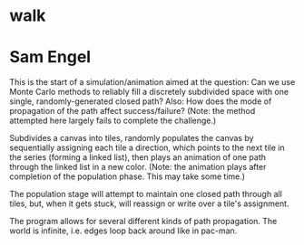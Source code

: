 # walk
# Sam Engel

This is the start of a simulation/animation aimed at the question:
Can we use Monte Carlo methods to reliably fill a discretely subdivided
space with one single, randomly-generated closed path?
Also: How does the mode of propagation of the path affect success/failure?
(Note: the method attempted here largely fails to complete the challenge.)

Subdivides a canvas into tiles,
randomly populates the canvas by sequentially assigning each tile a direction,
which points to the next tile in the series (forming a linked list),
then plays an animation of one path through the linked list in a new color.
(Note: the animation plays after completion of the population phase.
This may take some time.)

The population stage will attempt to maintain one closed path through all
tiles, but, when it gets stuck, will reassign or write over a tile's
assignment.

The program allows for several different kinds of path propagation.
The world is infinite, i.e. edges loop back around like in pac-man.
